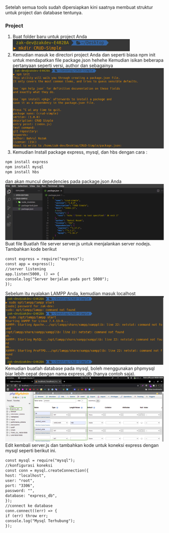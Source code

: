 Setelah semua tools sudah dipersiapkan kini saatnya membuat struktur untuk project dan database tentunya.

### Project

1. Buat folder baru untuk project Anda <br>
   ![projectBaru](https://github.com/Bahrul-Rozak/Belajar-Node-JS/blob/main/07_Struktur_Folder_dan_Database/image/newProject.png)
2. Kemudian masuk ke directori project Anda dan seperti biasa npm init untuk mendapatkan file package.json hehehe Kemudian isikan beberapa pertanyaan seperti versi, author dan sebagainya <br>
   ![npminit](https://github.com/Bahrul-Rozak/Belajar-Node-JS/blob/main/07_Struktur_Folder_dan_Database/image/npm_init.png)
3. Kemudian Install package express, mysql, dan hbs dengan cara :

```
npm install express
npm install mysql
npm install hbs
```

dan akan muncul depedencies pada package.json Anda <br>
![depedencies](https://github.com/Bahrul-Rozak/Belajar-Node-JS/blob/main/07_Struktur_Folder_dan_Database/image/depedencies.png)
Buat file Buatlah file server server.js untuk menjalankan server nodejs. Tambahkan kode berikut

```
const express = require("express");
const app = express();
//server listening
app.listen(5000, () => {
console.log("Server berjalan pada port 5000");
});
```
Sebelum itu nyalakan LAMPP Anda, kemudian masuk localhost <br>
![LAMPP](https://github.com/Bahrul-Rozak/Belajar-Node-JS/blob/main/07_Struktur_Folder_dan_Database/image/LAMPP.png)<br>
Kemudian buatlah database pada mysql, boleh menggunakan phpmysql biar lebih cepat dengan nama express_db (hanya contoh saja).
![LocalHost](https://github.com/Bahrul-Rozak/Belajar-Node-JS/blob/main/07_Struktur_Folder_dan_Database/image/localhost.png)<br>
Edit kembali server.js dan tambahkan kode untuk koneksi express dengan mysql seperti berikut ini.
```
const mysql = require("mysql");
//konfigurasi koneksi
const conn = mysql.createConnection({
host: "localhost",
user: "root",
port: "3306",
password: "",
database: "express_db",
});
//connect ke database
conn.connect((err) => {
if (err) throw err;
console.log("Mysql Terhubung");
});
```
